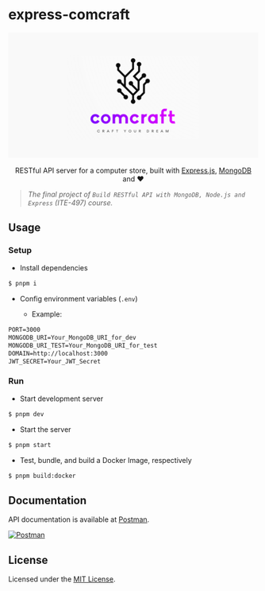 # express-comcraft

![cover](public/images/cover.png)

<p align="center">
RESTful API server for a computer store, built with <a href="https://expressjs.com">Express.js</a>, <a href="https://www.mongodb.com">MongoDB</a> and ❤️
</p>

> _The final project of `Build RESTful API with MongoDB, Node.js and Express` (ITE-497) course._

## Usage

### Setup

- Install dependencies

```sh
$ pnpm i
```

- Config environment variables (`.env`)

  - Example:

```env
PORT=3000
MONGODB_URI=Your_MongoDB_URI_for_dev
MONGODB_URI_TEST=Your_MongoDB_URI_for_test
DOMAIN=http://localhost:3000
JWT_SECRET=Your_JWT_Secret
```

### Run

- Start development server

```sh
$ pnpm dev
```

- Start the server

```sh
$ pnpm start
```

- Test, bundle, and build a Docker Image, respectively

```sh
$ pnpm build:docker
```

## Documentation

API documentation is available at [Postman](https://documenter.getpostman.com/view/8888210/2s93CPprQ5).

[![Postman](https://img.shields.io/badge/Postman-FF6C37?style=for-the-badge&logo=Postman&logoColor=white)](https://documenter.getpostman.com/view/8888210/2s93CPprQ5)

## License

Licensed under the [MIT License](LICENSE).
